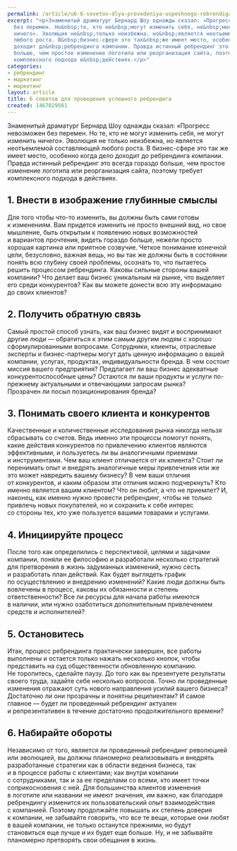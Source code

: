 ```yaml
---
permalink: /article/u6-6-sovetov-dlya-provedeniya-uspeshnogo-rebrendiga
excerpt: "<p>Знаменитый драматург Бернард Шоу однажды сказал: «Прогресс невозможен
  без перемен. Но&nbsp;те, кто не&nbsp;могут изменить себя, не&nbsp;могут изменить
  ничего». Эволюция не&nbsp;только неизбежна, но&nbsp;является неотъемлемой составляющей
  любого роста. В&nbsp;бизнес-сфере это так&nbsp;же имеет место, особенно когда дело
  доходит до&nbsp;ребрендинга компании. Правда истинный ребрендинг это всегда гораздо
  больше, чем простое изменение логотипа или реорганизация сайта, поэтому требует
  комплексного подхода в&nbsp;действиях.</p>"
categories:
- ребрендинг
- маркетинг
- маркетинг
layout: article
title: 6 советов для проведения успешного ребрендига
created: 1467029561
---
```

Знаменитый драматург Бернард Шоу однажды сказал: «Прогресс невозможен без перемен. Но те, кто не могут изменить себя, не могут изменить ничего». Эволюция не только неизбежна, но является неотъемлемой составляющей любого роста. В бизнес-сфере это так же имеет место, особенно когда дело доходит до ребрендинга компании. Правда истинный ребрендинг это всегда гораздо больше, чем простое изменение логотипа или реорганизация сайта, поэтому требует комплексного подхода в действиях.

## 1. Внести в изображение глубинные смыслы ##

Для того чтобы что-то изменить, вы должны быть сами готовы к изменениям. Вам придется изменить не просто внешний вид, но свое мышление, быть открытым к появлению новых возможностей и вариантов прочтения, видеть гораздо больше, нежели просто хорошая картинка или приятное созвучие. Четкое понимание конечной цели, безусловно, важная вещь, но вы так же должны быть в состоянии понять всю глубину своей проблемы, осознать то, что пытаетесь решить процессом ребрендинга. Каковы сильные стороны вашей компании? Что делает ваш бизнес уникальным на рынке, что выделяет его среди конкурентов? Как вы можете донести всю эту информацию до своих клиентов?

## 2. Получить обратную связь ##

Самый простой способ узнать, как ваш бизнес видят и воспринимают другие люди — обратиться к этим самым другим людям с хорошо сформулированными вопросами. Сотрудники, клиенты, отраслевые эксперты и бизнес-партнеры могут дать ценную информацию о вашей компании, услугах, продуктах, индивидуальности бренда. В чем состоит миссия вашего предприятия? Предлагает ли ваш бизнес адекватные конкурентоспособные цены? Остаются ли ваши продукты и услуги по-прежнему актуальными и отвечающими запросам рынка? Прозрачен ли посыл позиционирования бренда?

## 3. Понимать своего клиента и конкурентов ##

Качественные и количественные исследования рынка никогда нельзя сбрасывать со счетов. Ведь именно эти процессы помогут понять, какие действия конкурентов по привлечению клиентов являются эффективными, и пользуетесь ли вы аналогичными приемами и инструментами. Чем ваш клиент отличается от их клиента? Стоит ли перенимать опыт и внедрять аналогичные меры привлечения или же это может навредить вашему бизнесу? В чем ваши отличия от конкурентов, и каким образом эти отличия можно подчеркнуть? Кто именно является вашим клиентом? Что он любит, а что не приемлет? И, наконец, как именно нужно провести ребрендинг, чтобы не только привлечь новых покупателей, но и сохранить к себе интерес со стороны тех, кто уже пользуется вашими товарами и услугами.

## 4. Инициируйте процесс ##

После того как определились с перспективой, целями и задачами компании, поняли ее философию и разработали несколько стратегий для претворения в жизнь задуманных изменений, нужно сесть и разработать план действий. Как будет выглядеть график по осуществлению и внедрению изменений? Какие люди должны быть вовлечены в процесс, каковы их обязанности и степень ответственности? Все ли ресурсы для начала работы имеются в наличии, или нужно озаботиться дополнительным привлечением средств и исполнителей?

## 5. Остановитесь ##

Итак, процесс ребрендинга практически завершен, все работы выполнены и остается только нажать несколько кнопок, чтобы представить на суд общественности обновленную компанию. Не торопитесь, сделайте паузу. До того как вы презентуете результаты своего труда, задайте себе несколько вопросов. Точно ли проведенные изменения отражают суть нового направления усилий вашего бизнеса? Достаточно ли они прозрачны и понятны реципиентам? И самое главное — будет ли проведенный ребрендинг актуален и репрезентативен в течение достаточно продолжительного времени?

## 6. Набирайте обороты ##

Независимо от того, является ли проведенный ребрендинг революцией или эволюцией, вы должны планомерно реализовывать и внедрять разработанные стратегии как в области ведения бизнеса, так и в процессе работы с клиентами; как внутри компании с сотрудниками, так и за ее пределами со всеми, кто имеет точки соприкосновения с ней. Для большинства клиентов изменения в логотипе или названии не имеют значения, им важно, как благодаря ребрендингу изменится их пользовательский опыт взаимодействия с компанией. Поэтому продолжайте повышать их степень доверия к компании, не забывайте говорить, что все те вещи, которые они любят в вашей компании, не только останутся прежними, но будут становиться еще лучше и их будет еще больше. Ну, и не забывайте планомерно претворять свои обещания в жизнь.
